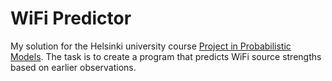 # WiFi Predictor
My solution for the Helsinki university course [Project in Probabilistic Models](https://www.cs.helsinki.fi/courses/582637/2016/k/k/1). The task is to create a program that predicts WiFi source strengths based on earlier observations.
